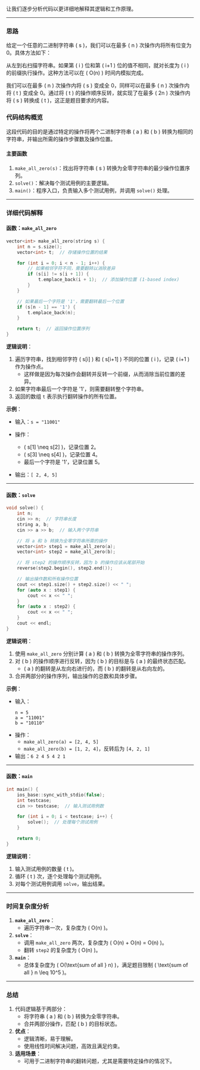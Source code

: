 让我们逐步分析代码以更详细地解释其逻辑和工作原理。

---
### **思路**
给定一个任意的二进制字符串 \( s \)，我们可以在最多 \( n \) 次操作内将所有位变为 0。具体方法如下：

从左到右扫描字符串。如果第 \( i \) 位和第 \( i+1 \) 位的值不相同，就对长度为 \( i \) 的前缀执行操作。这种方法可以在 \( O(n) \) 时间内模拟完成。

我们可以在最多 \( n \) 次操作内将 \( s \) 变成全 0，同样可以在最多 \( n \) 次操作内将 \( t \) 变成全 0。通过将 \( t \) 的操作顺序反转，就实现了在最多 \( 2n \) 次操作内将 \( s \) 转换成 \( t \)，这正是题目要求的内容。
### **代码结构概览**
这段代码的目的是通过特定的操作将两个二进制字符串 \( a \) 和 \( b \) 转换为相同的字符串，并输出所需的操作步骤数及操作位置。

#### **主要函数**
1. `make_all_zero(s)`：找出将字符串 \( s \) 转换为全零字符串的最少操作位置序列。
2. `solve()`：解决每个测试用例的主要逻辑。
3. `main()`：程序入口，负责输入多个测试用例，并调用 `solve()` 处理。

---

### **详细代码解释**

#### **函数：`make_all_zero`**
```cpp
vector<int> make_all_zero(string s) {
    int n = s.size();
    vector<int> t;  // 存储操作位置的结果

    for (int i = 0; i < n - 1; i++) {
        // 如果相邻字符不同，需要翻转以消除差异
        if (s[i] != s[i + 1]) {
            t.emplace_back(i + 1);  // 添加操作位置 (1-based index)
        }
    }

    // 如果最后一个字符是 '1'，需要翻转最后一个位置
    if (s[n - 1] == '1') {
        t.emplace_back(n);
    }

    return t;  // 返回操作位置序列
}
```

**逻辑说明**：
1. 遍历字符串，找到相邻字符 \( s[i] \) 和 \( s[i+1] \) 不同的位置 \( i \)，记录 \( i+1 \) 作为操作点。
   - 这样做是因为每次操作会翻转并反转一个前缀，从而消除当前位置的差异。
2. 如果字符串最后一个字符是 '1'，则需要翻转整个字符串。
3. 返回的数组 `t` 表示执行翻转操作的所有位置。

**示例**：
- 输入：`s = "11001"`
- 操作：
  
  - \( s[1] \neq s[2] \)，记录位置 2。
  - \( s[3] \neq s[4] \)，记录位置 4。
  - 最后一个字符是 '1'，记录位置 5。
- 输出：`[ 2, 4, 5]`

---

#### **函数：`solve`**
```cpp
void solve() {
    int n;
    cin >> n;  // 字符串长度
    string a, b;
    cin >> a >> b;  // 输入两个字符串

    // 将 a 和 b 转换为全零字符串所需的操作
    vector<int> step1 = make_all_zero(a);
    vector<int> step2 = make_all_zero(b);

    // 将 step2 的操作顺序反转，因为 b 的操作应该从尾部开始
    reverse(step2.begin(), step2.end());

    // 输出操作数和所有操作位置
    cout << step1.size() + step2.size() << " ";
    for (auto x : step1) {
        cout << x << " ";
    }
    for (auto x : step2) {
        cout << x << " ";
    }
    cout << endl;
}
```

**逻辑说明**：
1. 使用 `make_all_zero` 分别计算 \( a \) 和 \( b \) 转换为全零字符串的操作序列。
2. 对 \( b \) 的操作顺序进行反转，因为 \( b \) 的目标是与 \( a \) 的最终状态匹配。
   - \( a \) 的翻转是从左向右进行的，而 \( b \) 的翻转是从右向左的。
3. 合并两部分的操作序列，输出操作的总数和具体步骤。

**示例**：
- 输入：
  ```
  n = 5
  a = "11001"
  b = "10110"
  ```
- 操作：
  - `make_all_zero(a) = [2, 4, 5]`
  - `make_all_zero(b) = [1, 2, 4]`，反转后为 `[4, 2, 1]`
- 输出：`6 2 4 5 4 2 1`

---

#### **函数：`main`**
```cpp
int main() {
    ios_base::sync_with_stdio(false);
    int testcase;
    cin >> testcase;  // 输入测试用例数

    for (int i = 0; i < testcase; i++) {
        solve();  // 处理每个测试用例
    }

    return 0;
}
```

**逻辑说明**：
1. 输入测试用例的数量 \( t \)。
2. 循环 \( t \) 次，逐个处理每个测试用例。
3. 对每个测试用例调用 `solve`，输出结果。

---

### **时间复杂度分析**
1. **`make_all_zero`**：
   - 遍历字符串一次，复杂度为 \( O(n) \)。
2. **`solve`**：
   - 调用 `make_all_zero` 两次，复杂度为 \( O(n) + O(n) = O(n) \)。
   - 翻转 `step2` 的复杂度为 \( O(n) \)。
3. **`main`**：
   - 总体复杂度为 \( O(\text{sum of all } n) \)，满足题目限制 \( \text{sum of all } n \leq 10^5 \)。

---

### **总结**
1. 代码逻辑基于两部分：
   - 将字符串 \( a \) 和 \( b \) 转换为全零字符串。
   - 合并两部分操作，匹配 \( b \) 的目标状态。
2. **优点**：
   - 逻辑清晰，易于理解。
   - 使用线性时间解决问题，高效且满足约束。
3. **适用场景**：
   - 可用于二进制字符串的翻转问题，尤其是需要特定操作的情况下。